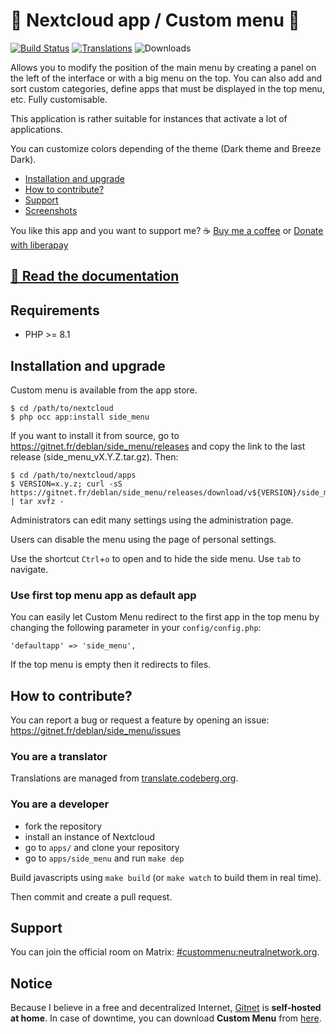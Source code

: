 🤙 Nextcloud app / Custom menu 🎨
===============================

[![Build Status](https://ci.gitnet.fr/api/badges/deblan/side_menu/status.svg)](https://ci.gitnet.fr/deblan/side_menu)
[![Translations](https://translate.codeberg.org/widgets/custom-menu/-/application/svg-badge.svg)](https://translate.codeberg.org/engage/custom-menu/)
![Downloads](https://img.shields.io/badge/dynamic/json?color=brightgreen&label=downloads&query=%24.K_downloads&suffix=K&url=https%3A%2F%2Fapi-side-menu.deblan.org%2Fdownloads.php)

Allows you to modify the position of the main menu by creating a panel on the left of the interface or with a big menu on the top.
You can also add and sort custom categories, define apps that must be displayed in the top menu, etc. Fully customisable.

This application is rather suitable for instances that activate a lot of applications.

You can customize colors depending of the theme (Dark theme and Breeze Dark).

* [Installation and upgrade](#installation-and-upgrade)
* [How to contribute?](#how-to-contribute)
* [Support](#support)
* [Screenshots](https://gitnet.fr/deblan/side_menu/src/branch/master/screenshots/)

You like this app and you want to support me? ☕ [Buy me a coffee](https://www.buymeacoffee.com/deblan) or [Donate with liberapay](https://liberapay.com/deblan)

## [📘 Read the documentation](https://deblan.gitnet.page/side_menu_doc/)

Requirements
------------

* PHP >= 8.1

Installation and upgrade
------------------------

Custom menu is available from the app store.

```
$ cd /path/to/nextcloud
$ php occ app:install side_menu
```

If you want to install it from source, go to https://gitnet.fr/deblan/side_menu/releases and copy the link to the last release (side_menu_vX.Y.Z.tar.gz). Then:

```
$ cd /path/to/nextcloud/apps
$ VERSION=x.y.z; curl -sS https://gitnet.fr/deblan/side_menu/releases/download/v${VERSION}/side_menu_v${VERSION}.tar.gz | tar xvfz -
```

Administrators can edit many settings using the administration page.

Users can disable the menu using the page of personal settings.

Use the shortcut `Ctrl`+`o` to open and to hide the side menu. Use `tab` to navigate.

### Use first top menu app as default app

You can easily let Custom Menu redirect to the first app in the top menu by changing the following parameter in your `config/config.php`:

```
'defaultapp' => 'side_menu',
```

If the top menu is empty then it redirects to files.

How to contribute?
------------------

You can report a bug or request a feature by opening an issue: https://gitnet.fr/deblan/side_menu/issues

### You are a translator

Translations are managed from [translate.codeberg.org](https://translate.codeberg.org/projects/custom-menu/application/).

### You are a developer

* fork the repository
* install an instance of Nextcloud
* go to `apps/` and clone your repository
* go to `apps/side_menu` and run `make dep`

Build javascripts using `make build` (or `make watch` to build them in real time).

Then commit and create a pull request.

Support
-------

You can join the official room on Matrix: [#custommenu:neutralnetwork.org](https://matrix.to/#/#custommenu:neutralnetwork.org).


Notice
------

Because I believe in a free and decentralized Internet, [Gitnet](https://gitnet.fr) is **self-hosted at home**.
In case of downtime, you can download **Custom Menu** from [here](https://kim.deblan.fr/~side_menu/).
